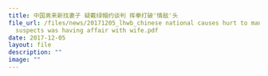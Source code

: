 ```yaml
---
title: 中国男来新找妻子 疑戴绿帽约谈判 挥拳打破'情敌'头
file_url: /files/news/20171205_lhwb_chinese national causes hurt to man he
  suspects was having affair with wife.pdf
date: 2017-12-05
layout: file
description: ""
image: ""
---
```

